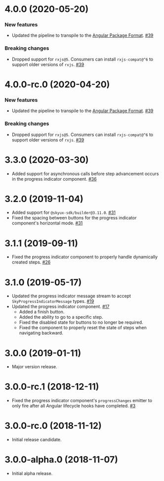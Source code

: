 # 4.0.0 (2020-05-20)

### New features

- Updated the pipeline to transpile to the [Angular Package Format](https://docs.google.com/document/d/1CZC2rcpxffTDfRDs6p1cfbmKNLA6x5O-NtkJglDaBVs/preview). [#39](https://github.com/blackbaud/skyux-progress-indicator/pull/39)

### Breaking changes

- Dropped support for `rxjs@5`. Consumers can install `rxjs-compat@^6` to support older versions of `rxjs`. [#39](https://github.com/blackbaud/skyux-progress-indicator/pull/39)

# 4.0.0-rc.0 (2020-04-20)

### New features

- Updated the pipeline to transpile to the [Angular Package Format](https://docs.google.com/document/d/1CZC2rcpxffTDfRDs6p1cfbmKNLA6x5O-NtkJglDaBVs/preview). [#39](https://github.com/blackbaud/skyux-progress-indicator/pull/39)

### Breaking changes

- Dropped support for `rxjs@5`. Consumers can install `rxjs-compat@^6` to support older versions of `rxjs`. [#39](https://github.com/blackbaud/skyux-progress-indicator/pull/39)

# 3.3.0 (2020-03-30)

- Added support for asynchronous calls before step advancement occurs in the progress indicator component. [#36](https://github.com/blackbaud/skyux-progress-indicator/pull/36)

# 3.2.0 (2019-11-04)

- Added support for `@skyux-sdk/builder@3.11.0`. [#31](https://github.com/blackbaud/skyux-progress-indicator/pull/31)
- Fixed the spacing between buttons for the progress indicator component's horizontal mode. [#31](https://github.com/blackbaud/skyux-progress-indicator/pull/31)

# 3.1.1 (2019-09-11)

- Fixed the progress indicator component to properly handle dynamically created steps. [#26](https://github.com/blackbaud/skyux-progress-indicator/pull/26)

# 3.1.0 (2019-05-17)

- Updated the progress indicator message stream to accept `SkyProgressIndicatorMessage` types. [#19](https://github.com/blackbaud/skyux-progress-indicator/pull/19)
- Updated the progress indicator component. [#17](https://github.com/blackbaud/skyux-progress-indicator/pull/17)
  - Added a finish button.
  - Added the ability to go to a specific step.
  - Fixed the disabled state for buttons to no longer be required.
  - Fixed the component to properly reset the state of steps when navigating backward.

# 3.0.0 (2019-01-11)

- Major version release.

# 3.0.0-rc.1 (2018-12-11)

- Fixed the progress indicator component's `progressChanges` emitter to only fire after all Angular lifecycle hooks have completed. [#3](https://github.com/blackbaud/skyux-progress-indicator/pull/3)

# 3.0.0-rc.0 (2018-11-12)

- Initial release candidate.

# 3.0.0-alpha.0 (2018-11-07)

- Initial alpha release.
